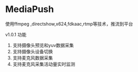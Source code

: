 # MediaPush
使用ffmpeg ,directshow,x624,fdkaac,rtmp等技术，推流到平台

v1.0.1 功能
1. 支持摄像头预览和yuv数据采集
2. 支持摄像头设备切换
3. 支持麦克风数据采集
4. 支持麦克风采集活动量实时监测
